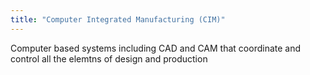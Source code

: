```yaml
---
title: "Computer Integrated Manufacturing (CIM)"
---
```

Computer based systems including CAD and CAM that coordinate and control all the elemtns of design and production

